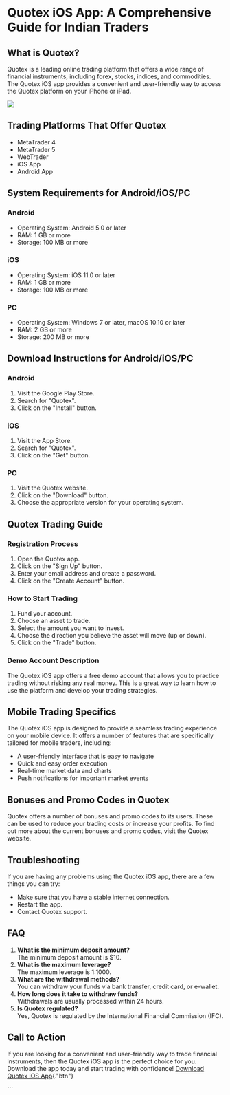 # Quotex iOS App: A Comprehensive Guide for Indian Traders

## What is Quotex?

Quotex is a leading online trading platform that offers a wide range of
financial instruments, including forex, stocks, indices, and
commodities. The Quotex iOS app provides a convenient and user-friendly
way to access the Quotex platform on your iPhone or iPad.

[![](https://static.quotex.io/files/1_en/300_250.jpg)](https://traff.sbs/brokerqxsignupf)

## Trading Platforms That Offer Quotex

-   MetaTrader 4
-   MetaTrader 5
-   WebTrader
-   iOS App
-   Android App

## System Requirements for Android/iOS/PC

### Android

-   Operating System: Android 5.0 or later
-   RAM: 1 GB or more
-   Storage: 100 MB or more

### iOS

-   Operating System: iOS 11.0 or later
-   RAM: 1 GB or more
-   Storage: 100 MB or more

### PC

-   Operating System: Windows 7 or later, macOS 10.10 or later
-   RAM: 2 GB or more
-   Storage: 200 MB or more

## Download Instructions for Android/iOS/PC

### Android

1.  Visit the Google Play Store.
2.  Search for "Quotex".
3.  Click on the "Install" button.

### iOS

1.  Visit the App Store.
2.  Search for "Quotex".
3.  Click on the "Get" button.

### PC

1.  Visit the Quotex website.
2.  Click on the "Download" button.
3.  Choose the appropriate version for your operating system.

## Quotex Trading Guide

### Registration Process

1.  Open the Quotex app.
2.  Click on the "Sign Up" button.
3.  Enter your email address and create a password.
4.  Click on the "Create Account" button.

### How to Start Trading

1.  Fund your account.
2.  Choose an asset to trade.
3.  Select the amount you want to invest.
4.  Choose the direction you believe the asset will move (up or down).
5.  Click on the "Trade" button.

### Demo Account Description

The Quotex iOS app offers a free demo account that allows you to
practice trading without risking any real money. This is a great way to
learn how to use the platform and develop your trading strategies.

## Mobile Trading Specifics

The Quotex iOS app is designed to provide a seamless trading experience
on your mobile device. It offers a number of features that are
specifically tailored for mobile traders, including:

-   A user-friendly interface that is easy to navigate
-   Quick and easy order execution
-   Real-time market data and charts
-   Push notifications for important market events

## Bonuses and Promo Codes in Quotex

Quotex offers a number of bonuses and promo codes to its users. These
can be used to reduce your trading costs or increase your profits. To
find out more about the current bonuses and promo codes, visit the
Quotex website.

## Troubleshooting

If you are having any problems using the Quotex iOS app, there are a few
things you can try:

-   Make sure that you have a stable internet connection.
-   Restart the app.
-   Contact Quotex support.

## FAQ

1.  **What is the minimum deposit amount?**\
    The minimum deposit amount is \$10.
2.  **What is the maximum leverage?**\
    The maximum leverage is 1:1000.
3.  **What are the withdrawal methods?**\
    You can withdraw your funds via bank transfer, credit card, or
    e-wallet.
4.  **How long does it take to withdraw funds?**\
    Withdrawals are usually processed within 24 hours.
5.  **Is Quotex regulated?**\
    Yes, Quotex is regulated by the International Financial Commission
    (IFC).

## Call to Action

If you are looking for a convenient and user-friendly way to trade
financial instruments, then the Quotex iOS app is the perfect choice for
you. Download the app today and start trading with confidence! [Download
Quotex iOS App](\%22https://traff.sbs/quotexonelink\%22){."btn"}

\`\`\`


